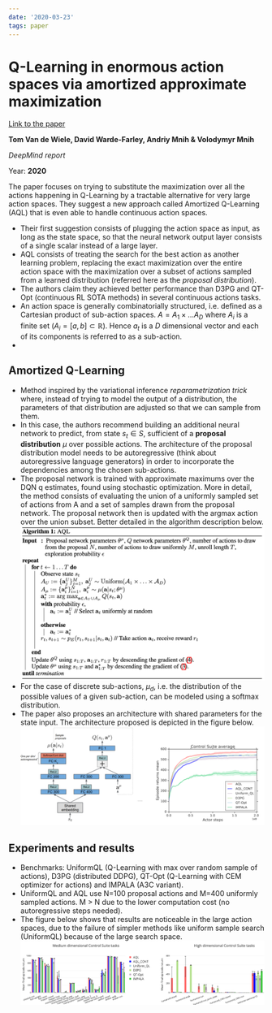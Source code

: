 ```yaml
---
date: '2020-03-23'
tags: paper
---
```

# Q-Learning in enormous action spaces via amortized approximate maximization

[Link to the paper](https://arxiv.org/abs/2001.08116)

**Tom Van de Wiele, David Warde-Farley, Andriy Mnih & Volodymyr Mnih**

*DeepMind report*

Year: **2020**

The paper focuses on trying to substitute the maximization over all the actions happening in Q-Learning by a tractable alternative for very large action spaces. They suggest a new approach called Amortized Q-Learning (AQL) that is even able to handle continuous action spaces.

- Their first suggestion consists of plugging the action space as input, as long as the state space, so that the neural network output layer consists of a single scalar instead of a large layer.
- AQL consists of treating the search for the best action as another learning problem, replacing the exact maximization over the entire action space with the maximization over a subset of actions sampled from a learned distribution (referred here as the *proposal distribution*).
- The authors claim they achieved better performance than D3PG and QT-Opt (continuous RL SOTA methods) in several continuous actions tasks.
- An action space is generally combinatorially structured, i.e. defined as a Cartesian product of sub-action spaces. $A=A_1 \times ... A_D$ where $A_i$ is a finite set ($A_i = [a,b]\subset \mathbb{R}$). Hence $a_t$ is a $D$ dimensional vector and each of its components is referred to as a sub-action.
-
## Amortized Q-Learning
- Method inspired by the variational inference *reparametrization trick* where, instead of trying to model the output of a distribution, the parameters of that distribution are adjusted so that we can sample from them.
- In this case, the authors recommend building an additional neural network to predict, from state $s_t \in S$, sufficient of a **proposal distribution** $\mu$ over possible actions. The architecture of the proposal distribution model needs to be autoregressive (think about autoregressive language generators) in order to incorporate the dependencies among the chosen sub-actions.
- The proposal network is trained with approximate maximums over the DQN q estimates, found using stochastic optimization. More in detail, the method consists of evaluating the union of a uniformly sampled set of actions from A and a set of samples drawn from the proposal network. The proposal network then is updated with the argmax action over the union subset. Better detailed in the algorithm description below.
![](assets/vandewiele2020/algorithm.png)
- For the case of discrete sub-actions, $\mu_d$, i.e. the distribution of the possible values of a given sub-action, can be modeled using a softmax distribution.
- The paper also proposes an architecture with shared parameters for the state input. The architecture proposed is depicted in the figure below.
![](assets/vandewiele2020/architecture.png)

## Experiments and results
- Benchmarks: UniformQL (Q-Learning with max over random sample of actions), D3PG (distributed DDPG), QT-Opt (Q-Learning with CEM optimizer for actions) and IMPALA (A3C variant).
- UniformQL and AQL use N=100 proposal actions and M=400 uniformly sampled actions. M > N due to the lower computation cost (no autoregressive steps needed).
- The figure below shows that results are noticeable in the large action spaces, due to the failure of simpler methods like uniform sample search (UniformQL) because of the large search space.
![](assets/vandewiele2020/results.png)
